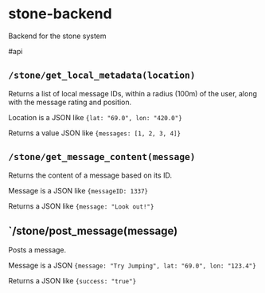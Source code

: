 stone-backend
=============

Backend for the stone system


#api

## `/stone/get_local_metadata(location)`
Returns a list of local message IDs, within a radius (100m) of the user, along with the message rating and position.

Location is a JSON like `{lat: "69.0", lon: "420.0"}`

Returns a value JSON like `{messages: [1, 2, 3, 4]}`

## `/stone/get_message_content(message)`
Returns the content of a message based on its ID.

Message is a JSON like `{messageID: 1337}`

Returns a JSON like `{message: "Look out!"}`

## `/stone/post_message(message)
Posts a message.

Message is a JSON `{message: "Try Jumping", lat: "69.0", lon: "123.4"}`

Returns a JSON like `{success: "true"}`